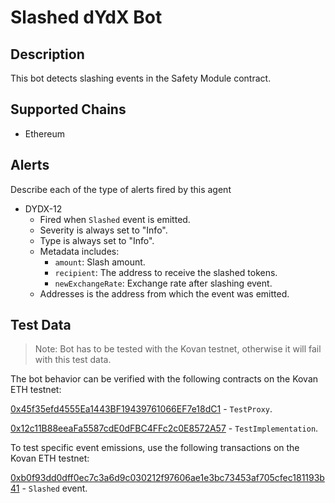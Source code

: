 # Slashed dYdX Bot

## Description

This bot detects slashing events in the Safety Module contract.

## Supported Chains

- Ethereum

## Alerts

Describe each of the type of alerts fired by this agent

- DYDX-12
  - Fired when `Slashed` event is emitted.
  - Severity is always set to "Info".
  - Type is always set to "Info".
  - Metadata includes:
    - `amount`: Slash amount.
    - `recipient`: The address to receive the slashed tokens.
    - `newExchangeRate`: Exchange rate after slashing event.
  - Addresses is the address from which the event was emitted.


## Test Data
> Note: Bot has to be tested with the Kovan testnet, otherwise it will fail with this test data.

The bot behavior can be verified with the following contracts on the Kovan ETH testnet:

[0x45f35efd4555Ea1443BF19439761066EF7e18dC1](https://kovan.etherscan.io/address/0xa1e799D7308949a6514761194E35d0bbb7a458Cf) - `TestProxy`.

[0x12c11B88eeaFa5587cdE0dFBC4FFc2c0E8572A57](https://kovan.etherscan.io/address/0x12c11B88eeaFa5587cdE0dFBC4FFc2c0E8572A57) - `TestImplementation`.

To test specific event emissions, use the following transactions on the Kovan ETH testnet:

[0xb0f93dd0dff0ec7c3a6d9c030212f97606ae1e3bc73453af705cfec181193b41](https://kovan.etherscan.io/tx/0xb0f93dd0dff0ec7c3a6d9c030212f97606ae1e3bc73453af705cfec181193b41) - `Slashed` event.